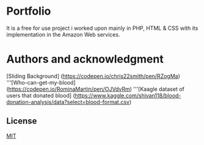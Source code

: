 # Portfolio
It is a free for use project i worked upon mainly in PHP, HTML & CSS with its implementation in the Amazon Web services.

# Authors and acknowledgment
[Sliding Background] (https://codepen.io/chris22smith/pen/RZogMa)
'''[Who-can-get-my-blood] (https://codepen.io/RominaMartin/pen/OJVdvRm)
'''[Kaagle dataset of users that donated blood] (https://www.kaggle.com/shivan118/blood-donation-analysis/data?select=blood-format.csv)

## License
[MIT](https://choosealicense.com/licenses/mit/)

